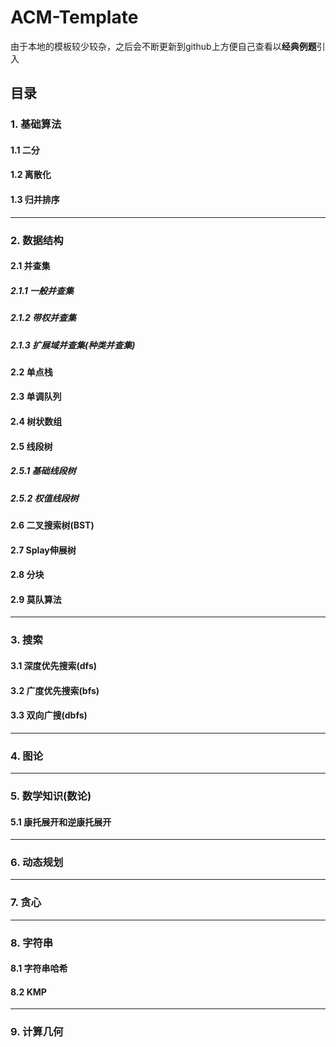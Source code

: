 # ACM-Template
由于本地的模板较少较杂，之后会不断更新到github上方便自己查看以**经典例题**引入

## 目录

### 1. 基础算法

#### 1.1 二分

#### 1.2 离散化

#### 1.3 归并排序

- - -

### 2. 数据结构

#### 2.1 并查集

##### 2.1.1 一般并查集
##### 2.1.2 带权并查集
##### 2.1.3 扩展域并查集(种类并查集)


#### 2.2 单点栈

#### 2.3 单调队列

#### 2.4 树状数组

#### 2.5 线段树

##### 2.5.1 基础线段树
##### 2.5.2 权值线段树

#### 2.6 二叉搜索树(BST)

#### 2.7 Splay伸展树


#### 2.8 分块


#### 2.9 莫队算法

- - -

### 3. 搜索

#### 3.1 深度优先搜索(dfs)
#### 3.2 广度优先搜索(bfs)
#### 3.3 双向广搜(dbfs)

- - -

### 4. 图论


- - -

### 5. 数学知识(数论)

#### 5.1 康托展开和逆康托展开


- - -

### 6. 动态规划


- - -

### 7. 贪心


- - -


### 8. 字符串

#### 8.1 字符串哈希
#### 8.2 KMP


- - -


### 9. 计算几何

